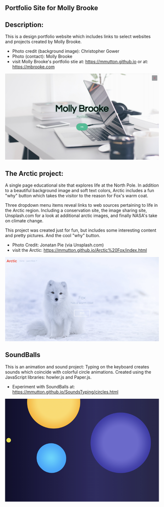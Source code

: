 ## Portfolio Site for Molly Brooke

## Description:

This is a design portfolio website which includes links to select websites and projects created by Molly Brooke.  
 
* Photo credit (background image): Christopher Gower
* Photo (contact): Molly Brooke
* visit Molly Brooke's portfolio stie at: https://mmutton.github.io or at: https://mbrooke.com

![Portfoli](/img/MBrookeScreenshot_1.1.png)

## The Arctic project: 
A single page educational site that explores life at the North Pole.
In addition to a beautiful background image and soft text colors, Arctic includes a fun "why" button which takes the visitor to the reason for Fox's warm coat.

Three dropdown menu items reveal links to web sources pertaining to life in the Arctic region. Including a conservation site, the image sharing site, Unsplash.com for a look at additional arctic images, and finally NASA's take on climate change.

This project was created just for fun, but includes some interesting content and pretty pictures. And the cool "why" button.

* Photo Credit: Jonatan Pie (via Unsplash.com)
* visit the Arctic: https://mmutton.github.io/Arctic%20Fox/index.html 

![Arctic](/img/ArcticFoxScreenshot.png)

## SoundBalls
This is an animation and sound project:  Typing on the keyboard creates sounds which coincide with colorful circle animations.  Created using the JavaScript libraries: howler.js and Paper.js.
* Experiment with SoundBalls at:  https://mmutton.github.io/SoundsTyping/circles.html

![ ](/img/SoundsTypingScreenshotResized.png)
